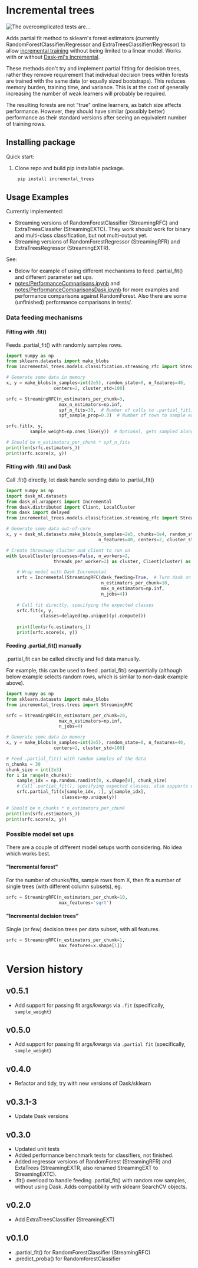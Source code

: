 # Incremental trees
![The overcomplicated tests are...](https://github.com/garethjns/IncrementalTrees/workflows/The%20overcomplicated%20tests%20are.../badge.svg)

Adds partial fit method to sklearn's forest estimators (currently RandomForestClassifier/Regressor and ExtraTreesClassifier/Regressor) to allow [incremental training](https://scikit-learn.org/0.15/modules/scaling_strategies.html) without being limited to a linear model. Works with or without [Dask-ml's Incremental](http://ml.dask.org/incremental.html).

These methods don't try and implement partial fitting for decision trees, rather they remove requirement that individual decision trees within forests are trained with the same data (or equally sized bootstraps). This reduces memory burden, training time, and variance. This is at the cost of generally increasing the number of weak learners will probably be required. 

The resulting forests are not "true" online learners, as batch size affects performance. However, they should have similar (possibly better) performance as their standard versions after seeing an equivalent number of training rows.

## Installing package

Quick start:

1) Clone repo and build pip installable package.
   ````bash
    pip install incremental_trees
   ````


## Usage Examples
Currently implemented:
 - Streaming versions of RandomForestClassifier (StreamingRFC) and ExtraTreesClassifer (StreamingEXTC). They work should work for binary and multi-class classification, but not multi-output yet.
 - Streaming versions of RandomForestRegressor (StreamingRFR) and ExtraTreesRegressor (StreamingEXTR). 

See:
- Below for example of using different mechanisms to feed .partial_fit() and different parameter set ups.  
- [notes/PerformanceComparisons.ipynb](https://github.com/garethjns/IncrementalTrees/blob/master/notes/PerformanceComparisons.ipynb) and  [notes/PerformanceComparisonsDask.ipynb](https://github.com/garethjns/IncrementalTrees/blob/master/notes/PerformanceComparisonsDask.ipynb) for more examples and performance comparisons against RandomForest. Also there are some (unfinished) performance comparisons in tests/.


### Data feeding mechanisms

#### Fitting with .fit()
Feeds .partial_fit() with randomly samples rows.


````python
import numpy as np
from sklearn.datasets import make_blobs
from incremental_trees.models.classification.streaming_rfc import StreamingRFC

# Generate some data in memory
x, y = make_blobs(n_samples=int(2e5), random_state=0, n_features=40,
                  centers=2, cluster_std=100)

srfc = StreamingRFC(n_estimators_per_chunk=3,
                    max_n_estimators=np.inf,
                    spf_n_fits=30,  # Number of calls to .partial_fit()
                    spf_sample_prop=0.3)  # Number of rows to sample each on .partial_fit()

srfc.fit(x, y, 
         sample_weight=np.ones_like(y))  # Optional, gets sampled along with the data

# Should be n_estimators_per_chunk * spf_n_fits
print(len(srfc.estimators_))
print(srfc.score(x, y))
````

#### Fitting with .fit() and Dask
Call .fit() directly, let dask handle sending data to .partial_fit()

````python
import numpy as np
import dask_ml.datasets
from dask_ml.wrappers import Incremental
from dask.distributed import Client, LocalCluster
from dask import delayed
from incremental_trees.models.classification.streaming_rfc import StreamingRFC

# Generate some data out-of-core
x, y = dask_ml.datasets.make_blobs(n_samples=2e5, chunks=1e4, random_state=0,
                                   n_features=40, centers=2, cluster_std=100)

# Create throwaway cluster and client to run on                                  
with LocalCluster(processes=False, n_workers=2, 
                  threads_per_worker=2) as cluster, Client(cluster) as client:

    # Wrap model with Dask Incremental
    srfc = Incremental(StreamingRFC(dask_feeding=True,  # Turn dask on
                                    n_estimators_per_chunk=10,
                                    max_n_estimators=np.inf,
                                    n_jobs=4))
    
    # Call fit directly, specifying the expected classes
    srfc.fit(x, y,
             classes=delayed(np.unique)(y).compute())
             
    print(len(srfc.estimators_))
    print(srfc.score(x, y))
````

#### Feeding .partial_fit() manually 
.partial_fit can be called directly and fed data manually.

For example, this can be used to feed .partial_fit() sequentially (although below example selects random rows, which is similar to non-dask example above).

````python
import numpy as np
from sklearn.datasets import make_blobs
from incremental_trees.trees import StreamingRFC

srfc = StreamingRFC(n_estimators_per_chunk=20,
                    max_n_estimators=np.inf,
                    n_jobs=4)

# Generate some data in memory
x, y = make_blobs(n_samples=int(2e5), random_state=0, n_features=40,
                  centers=2, cluster_std=100)

# Feed .partial_fit() with random samples of the data
n_chunks = 30
chunk_size = int(2e3)
for i in range(n_chunks):
    sample_idx = np.random.randint(0, x.shape[0], chunk_size)
    # Call .partial_fit(), specifying expected classes, also supports other .fit args such as sample_weight
    srfc.partial_fit(x[sample_idx, :], y[sample_idx],
                     classes=np.unique(y))
           
# Should be n_chunks * n_estimators_per_chunk             
print(len(srfc.estimators_))
print(srfc.score(x, y))
````

### Possible model set ups
There are a couple of different model setups worth considering. No idea which works best. 

#### "Incremental forest"
For the number of chunks/fits, sample rows from X, then fit a number of single trees (with different column subsets), eg.
````python
srfc = StreamingRFC(n_estimators_per_chunk=10,
                    max_features='sqrt')    
````
#### "Incremental decision trees"
Single (or few) decision trees per data subset, with all features. 
````python
srfc = StreamingRFC(n_estimators_per_chunk=1,
                    max_features=x.shape[1])
````

# Version history
## v0.5.1
 - Add support for passing fit args/kwargs via `.fit` (specifically, `sample_weight`)
## v0.5.0
 - Add support for passing fit args/kwargs via `.partial fit` (specifically, `sample_weight`)
## v0.4.0
 - Refactor and tidy, try with new versions of Dask/sklearn
## v0.3.1-3
  - Update Dask versions
## v0.3.0
  - Updated unit tests
  - Added performance benchmark tests for classifiers, not finished.
  - Added regressor versions of RandomForest (StreamingRFR) and ExtaTrees (StreamingEXTR, also renamed StreamingEXT to StreamingEXTC).
  - .fit() overload to handle feeding .partial_fit() with random row samples, without using Dask. Adds compatibility with sklearn SearchCV objects.
## v0.2.0
  - Add ExtraTreesClassifier (StreamingEXT)
## v0.1.0
  - .partial_fit() for RandomForestClassifier (StreamingRFC)
  - .predict_proba() for RandomforestClassifier
  
  
